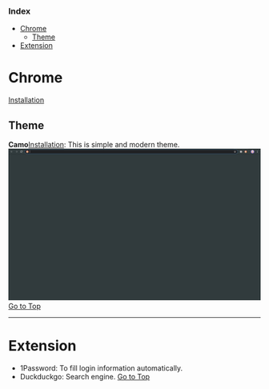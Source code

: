 ### Index
- [Chrome](#chrome)
  * [Theme](#theme)
- [Extension](#extension)

# Chrome
[Installation](https://www.google.com/chrome/)
## Theme
**Camo**[Installation](https://chrome.google.com/webstore/detail/camo/mlkdlonndpcdkfdinngnoiddngiagiph): This is simple and modern theme.  
![screenshot_chrome](01.png)
[Go to Top](#index)

---
# Extension
* 1Password: To fill login information automatically.
* Duckduckgo: Search engine.
[Go to Top](#index)